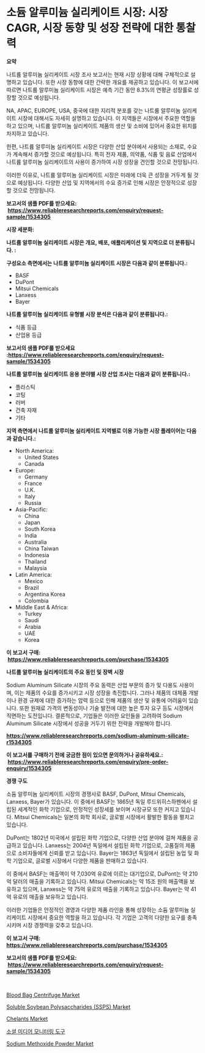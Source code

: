 <p><h1>소듐 알루미늄 실리케이트 시장: 시장 CAGR, 시장 동향 및 성장 전략에 대한 통찰력</h1></p><p><strong>요약</strong></p>
<p><p>나트륨 알루미늄 실리케이트 시장 조사 보고서는 현재 시장 상황에 대해 구체적으로 설명하고 있습니다. 또한 시장 동향에 대한 간략한 개요를 제공하고 있습니다. 이 보고서에 따르면 나트륨 알루미늄 실리케이트 시장은 예측 기간 동안 8.3%의 연평균 성장률로 성장할 것으로 예상됩니다. </p><p>NA, APAC, EUROPE, USA, 중국에 대한 지리적 분포를 갖는 나트륨 알루미늄 실리케이트 시장에 대해서도 자세히 설명하고 있습니다. 이 지역들은 시장에서 주요한 역할을 하고 있으며, 나트륨 알루미늄 실리케이트 제품의 생산 및 소비에 있어서 중요한 위치를 차지하고 있습니다.</p><p>한편, 나트륨 알루미늄 실리케이트 시장은 다양한 산업 분야에서 사용되는 소재로, 수요가 계속해서 증가할 것으로 예상됩니다. 특히 전자 제품, 의약품, 식품 및 음료 산업에서 나트륨 알루미늄 실리케이트의 사용이 증가하여 시장 성장을 견인할 것으로 전망됩니다.</p><p>이러한 이유로, 나트륨 알루미늄 실리케이트 시장은 미래에 더욱 큰 성장을 거두게 될 것으로 예상됩니다. 다양한 산업 및 지역에서의 수요 증가로 인해 시장은 안정적으로 성장할 것으로 전망됩니다.</p></p>
<p><strong>보고서의 샘플 PDF를 받으세요: &nbsp;<a href="https://www.reliableresearchreports.com/enquiry/request-sample/1534305">https://www.reliableresearchreports.com/enquiry/request-sample/1534305</a></strong></p>
<p><strong>시장 세분화:</strong></p>
<p><strong> 나트륨 알루미늄 실리케이트 시장은 개요, 배포, 애플리케이션 및 지역으로 더 분류됩니다. :</strong></p>
<p><strong>구성요소 측면에서는 나트륨 알루미늄 실리케이트 시장은 다음과 같이 분류됩니다.:</strong></p>
<p><ul><li>BASF</li><li>DuPont</li><li>Mitsui Chemicals</li><li>Lanxess</li><li>Bayer</li></ul></p>
<p><strong> 나트륨 알루미늄 실리케이트 유형별 시장 분석은 다음과 같이 분류됩니다.:</strong></p>
<p><ul><li>식품 등급</li><li>산업용 등급</li></ul></p>
<p><strong>보고서의 샘플 PDF를 받으세요 :<a href="https://www.reliableresearchreports.com/enquiry/request-sample/1534305">https://www.reliableresearchreports.com/enquiry/request-sample/1534305</a></strong></p>
<p><strong> 나트륨 알루미늄 실리케이트 응용 분야별 시장 산업 조사는 다음과 같이 분류됩니다.:</strong></p>
<p><ul><li>플라스틱</li><li>코팅</li><li>러버</li><li>건축 자재</li><li>기타</li></ul></p>
<p><strong>지역 측면에서 나트륨 알루미늄 실리케이트 지역별로 이용 가능한 시장 플레이어는 다음과 같습니다.:</strong></p>
<p><ul>
    <li>
        North America:
        <ul>
            <li>United States</li>
            <li>Canada</li>
        </ul>
    </li>
    <li>
        Europe:
        <ul>
            <li>Germany</li>
            <li>France</li>
            <li>U.K.</li>
            <li>Italy</li>
            <li>Russia</li>
        </ul>
    </li>
    <li>
        Asia-Pacific:
        <ul>
            <li>China</li>
            <li>Japan</li>
            <li>South Korea</li>
            <li>India</li>
            <li>Australia</li>
            <li>China Taiwan</li>
            <li>Indonesia</li>
            <li>Thailand</li>
            <li>Malaysia</li>
        </ul>
    </li>
    <li>
        Latin America:
        <ul>
            <li>Mexico</li>
            <li>Brazil</li>
            <li>Argentina Korea</li>
            <li>Colombia</li>
        </ul>
    </li>
    <li>
        Middle East & Africa:
        <ul>
            <li>Turkey</li>
            <li>Saudi</li>
            <li>Arabia</li>
            <li>UAE</li>
            <li>Korea</li>
        </ul>
    </li>
    </ul></p>
<p><strong>이 보고서 구매: &nbsp;<a href="https://www.reliableresearchreports.com/purchase/1534305">https://www.reliableresearchreports.com/purchase/1534305</a></strong></p>
<p><strong>나트륨 알루미늄 실리케이트의 주요 동인 및 장벽 시장</strong></p>
<p><p>Sodium Aluminum Silicate 시장의 주요 동력은 산업 부문의 증가 및 다용도 사용이며, 이는 제품의 수요를 증가시키고 시장 성장을 촉진합니다. 그러나 제품의 대체품 개발이나 환경 규제에 대한 증가하는 압력 등으로 인해 제품의 생산 및 유통에 어려움이 있습니다. 또한 원재료 가격의 변동성이나 기술 발전에 대한 높은 투자 요구 등도 시장에서 직면하는 도전입니다. 결론적으로, 기업들은 이러한 요인들을 고려하여 Sodium Aluminum Silicate 시장에서 성공을 거두기 위한 전략을 개발해야 합니다.</p></p>
<p><strong><a href="https://www.reliableresearchreports.com/sodium-aluminum-silicate-r1534305">https://www.reliableresearchreports.com/sodium-aluminum-silicate-r1534305</a></strong></p>
<p><strong>이 보고서를 구매하기 전에 궁금한 점이 있으면 문의하거나 공유하세요.: &nbsp;<a href="https://www.reliableresearchreports.com/enquiry/pre-order-enquiry/1534305">https://www.reliableresearchreports.com/enquiry/pre-order-enquiry/1534305</a></strong></p>
<p><strong>경쟁 구도</strong></p>
<p><p>소듐 알루미늄 실리케이트 시장의 경쟁사로 BASF, DuPont, Mitsui Chemicals, Lanxess, Bayer가 있습니다. 이 중에서 BASF는 1865년 독일 루드위히스하펜에서 설립된 세계적인 화학 기업으로, 안정적인 성장세를 보이며 시장규모 또한 커지고 있습니다. Mitsui Chemicals는 일본의 화학 회사로, 글로벌 시장에서 활발한 활동을 펼치고 있습니다.</p><p>DuPont는 1802년 미국에서 설립된 화학 기업으로, 다양한 산업 분야에 걸쳐 제품을 공급하고 있습니다. Lanxess는 2004년 독일에서 설립된 화학 기업으로, 고품질의 제품으로 소비자들에게 신뢰를 받고 있습니다. Bayer는 1863년 독일에서 설립된 농업 및 화학 기업으로, 글로벌 시장에서 다양한 제품을 판매하고 있습니다.</p><p>이 중에서 BASF는 매출액이 약 7,030억 유로에 이르는 대기업으로, DuPont는 약 210억 달러의 매출을 기록하고 있습니다. Mitsui Chemicals는 약 15조 원의 매출액을 보유하고 있으며, Lanxess는 약 75억 유로의 매출을 기록하고 있습니다. Bayer는 약 41억 유로의 매출을 보유하고 있습니다.</p><p>이러한 기업들은 안정적인 경영과 다양한 제품 라인을 통해 성장하는 소듐 알루미늄 실리케이트 시장에서 중요한 역할을 하고 있습니다. 각 기업은 고객의 다양한 요구를 충족시키며 시장 경쟁력을 갖추고 있습니다.</p></p>
<p><strong>이 보고서 구매: &nbsp; <a href="https://www.reliableresearchreports.com/purchase/1534305">https://www.reliableresearchreports.com/purchase/1534305</a></strong></p>
<p><strong>보고서의 샘플 PDF를 받으세요: &nbsp;<a href="https://www.reliableresearchreports.com/enquiry/request-sample/1534305">https://www.reliableresearchreports.com/enquiry/request-sample/1534305</a></strong><strong></strong></p>
<p>&nbsp;</p>
<p><p><a href="https://view.publitas.com/reportprime-1/blood-bag-centrifuge-market-size-market-trends-and-growth-outlook-forecasted-for-period-from-2024-to-2031/">Blood Bag Centrifuge Market</a></p><p><a href="https://github.com/castoriffic/Market-Research-Report-List-4/blob/main/soluble-soybean-polysaccharides-ssps-market.md">Soluble Soybean Polysaccharides (SSPS) Market</a></p><p><a href="https://issuu.com/reportprime-2/docs/chelants-market-size-2030.pptx">Chelants Market</a></p><p><a href="https://github.com/nuekbpymrrz5/Market-Research-Report-List-1/blob/main/642120118033.md">소셜 미디어 모니터링 도구</a></p><p><a href="https://automatic-knee-4c7.notion.site/Sodium-Methoxide-Powder-Market-Insights-Market-Players-and-Forecast-Till-2031-39b279bfbe8e4f71b438621f65bc6ab6">Sodium Methoxide Powder Market</a></p></p>